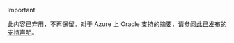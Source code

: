 > [!IMPORTANT]
>  此内容已弃用，不再保留。对于 Azure 上 Oracle 支持的摘要，请参阅[此已发布的支持声明](http://www.oracle.com/technetwork/topics/cloud/faq-1963009.html#support)。
<!---HONumber=Mooncake_0627_2016-->